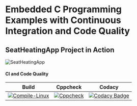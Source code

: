 # Embedded C Programming Examples with Continuous Integration and Code Quality

## SeatHeatingApp Project in Action
![SeatHeatingApp](simulation/SeatHeatingApp)

#### CI and Code Quality

|Build|Cppcheck|Codacy|
|:--:|:--:|:--:|
[![Compile-Linux](https://github.com/Priyadharshni05/EmbeddedCAct/actions/workflows/Compile.yml/badge.svg)](https://github.com/Priyadharshni05/EmbeddedCAct/actions/workflows/Compile.yml)|[![Cppcheck](https://github.com/Priyadharshni05/EmbeddedCAct/actions/workflows/CodeQuality.yml/badge.svg)](https://github.com/Priyadharshni05/EmbeddedCAct/actions/workflows/CodeQuality.yml)|[![Codacy Badge](https://app.codacy.com/project/badge/Grade/66284bd2d0c04f4193009f05c292dc10)](https://www.codacy.com/gh/Priyadharshni05/EmbeddedCAct/dashboard?utm_source=github.com&amp;utm_medium=referral&amp;utm_content=Priyadharshni05/EmbeddedCAct&amp;utm_campaign=Badge_Grade)|


